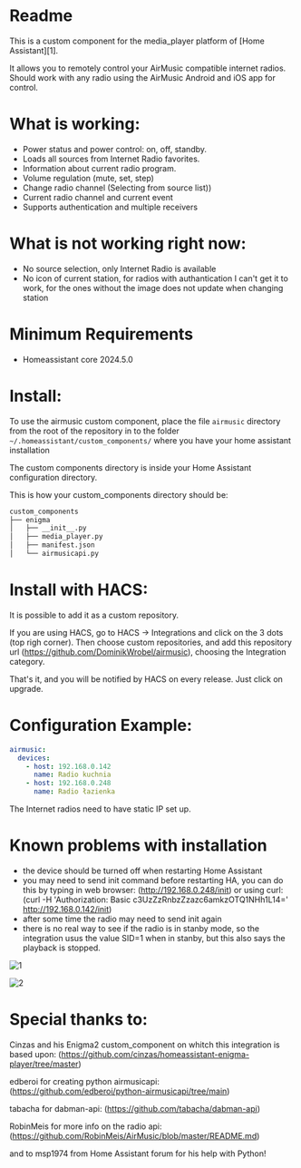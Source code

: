 # Readme

This is a custom component for the media_player platform of [Home Assistant][1].

It allows you to remotely control your AirMusic compatible internet radios. Should work with any radio using the AirMusic Android and iOS app for control.

# What is working:
  - Power status and power control: on, off, standby. 
  - Loads all sources from Internet Radio favorites. 
  - Information about current radio program.
  - Volume regulation (mute, set, step)
  - Change radio channel (Selecting from source list))
  - Current radio channel and current event
  - Supports authentication and multiple receivers

# What is not working right now:
  - No source selection, only Internet Radio is available
  - No icon of current station, for radios with authantication I can't get it to work, for the ones without the image does not update when changing station

# Minimum Requirements
  - Homeassistant core 2024.5.0

# Install:
To use the airmusic custom component, place the file `airmusic` directory from the root of
the repository in to the folder `~/.homeassistant/custom_components/` where
you have your home assistant installation

The custom components directory is inside your Home Assistant configuration directory.

This is how your custom_components directory should be:
```bash
custom_components
├── enigma
│   ├── __init__.py
│   ├── media_player.py
│   ├── manifest.json
│   └── airmusicapi.py
```
# Install with HACS:
It is possible to add it as a custom repository.

If you are using HACS, go to HACS -> Integrations and click on the 3 dots (top righ corner).
Then choose custom repositories, and add this repository url (https://github.com/DominikWrobel/airmusic), choosing the Integration category.

That's it, and you will be notified by HACS on every release.
Just click on upgrade.

# Configuration Example:

```yaml 
airmusic:
  devices:
    - host: 192.168.0.142
      name: Radio kuchnia
    - host: 192.168.0.248
      name: Radio łazienka
```

The Internet radios need to have static IP set up.

# Known problems with installation

  - the device should be turned off when restarting Home Assistant
  - you may need to send init command before restarting HA, you can do this by typing in web browser: (http://192.168.0.248/init) or using curl: (curl -H 'Authorization: Basic c3UzZzRnbzZzazc6amkzOTQ1NHh1L14=' http://192.168.0.142/init)
  - after some time the radio may need to send init again
  - there is no real way to see if the radio is in stanby mode, so the integration usus the value SID=1 when in stanby, but this also says the playback is stopped.

![1](https://github.com/DominikWrobel/airmusic/assets/89667597/28fb6ac6-ef21-4552-a183-397a5ac08825)

![2](https://github.com/DominikWrobel/airmusic/assets/89667597/a22cdfd1-31da-4774-9fd4-916758d5e019)

# Special thanks to:

Cinzas and his Enigma2 custom_component on whitch this integration is based upon: (https://github.com/cinzas/homeassistant-enigma-player/tree/master)

edberoi for creating python airmusicapi: (https://github.com/edberoi/python-airmusicapi/tree/main)

tabacha for dabman-api: (https://github.com/tabacha/dabman-api) 

RobinMeis for more info on the radio api: (https://github.com/RobinMeis/AirMusic/blob/master/README.md)

and to msp1974 from Home Assistant forum for his help with Python!
